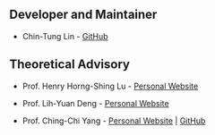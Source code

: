 ## Developer and Maintainer

* Chin-Tung Lin - [GitHub](https://github.com/chintunglin)

## Theoretical Advisory

* Prof. Henry Horng-Shing Lu - [Personal Website](https://stat.nycu.edu.tw/en/members/teacher/%E7%9B%A7%E9%B4%BB%E8%88%88-58192428)

* Prof. Lih-Yuan Deng - [Personal Website](https://www.memphis.edu/msci/people/lihdeng.php)

* Prof. Ching-Chi Yang - [Personal Website](https://www.memphis.edu/msci/people/cyang3.php)  | [GitHub](https://github.com/bobmonkey)